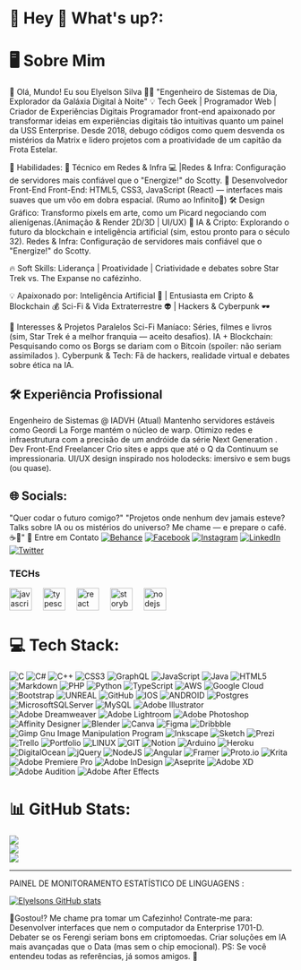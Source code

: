 # 💫 Hey 👋 What's up?:
# 🖥️ Sobre Mim

🚀 Olá, Mundo! Eu sou Elyelson Silva 👨‍💻
"Engenheiro de Sistemas de Dia, Explorador da Galáxia Digital à Noite"
💡 Tech Geek | Programador Web | Criador de Experiências Digitais
Programador front-end apaixonado por transformar ideias em experiências digitais tão intuitivas quanto um painel da USS Enterprise. Desde 2018, debugo códigos como quem desvenda os mistérios da Matrix e lidero projetos com a proatividade de um capitão da Frota Estelar.

🔧 Habilidades:
🎯 Técnico em Redes & Infra 💻 |Redes & Infra: Configuração de servidores mais confiável que o "Energize!" do Scotty.
🎨 Desenvolvedor Front-End Front-End: HTML5, CSS3, JavaScript (React) — interfaces mais suaves que um vôo em dobra espacial. (Rumo ao Infinito🚀)
🛠️ Design Gráfico: Transformo pixels em arte, como um Picard negociando com alienígenas.(Animação & Render 2D/3D | UI/UX)
📢 IA & Cripto: Explorando o futuro da blockchain e inteligência artificial (sim, estou pronto para o século 32).
Redes & Infra: Configuração de servidores mais confiável que o "Energize!" do Scotty.

🔥 Soft Skills: Liderança | Proatividade | Criatividade e debates sobre Star Trek vs. The Expanse no cafézinho.

💡 Apaixonado por: Inteligência Artificial 🤖 | Entusiasta em Cripto & Blockchain 💰
Sci-Fi & Vida Extraterrestre 👽 | Hackers & Cyberpunk 🕶️

🌌 Interesses & Projetos Paralelos
Sci-Fi Maníaco: Séries, filmes e livros (sim, Star Trek é a melhor franquia — aceito desafios).
IA + Blockchain: Pesquisando como os Borgs se dariam com o Bitcoin (spoiler: não seriam assimilados ).
Cyberpunk & Tech: Fã de hackers, realidade virtual e debates sobre ética na IA.

## 🛠️ Experiência Profissional
Engenheiro de Sistemas @ IADVH (Atual)
Mantenho servidores estáveis como Geordi La Forge mantém o núcleo de warp.
Otimizo redes e infraestrutura com a precisão de um andróide da série Next Generation .
Dev Front-End Freelancer
Crio sites e apps que até o Q da Continuum se impressionaria.
UI/UX design inspirado nos holodecks: imersivo e sem bugs (ou quase).

## 🌐 Socials:
"Quer codar o futuro comigo?"
"Projetos onde nenhum dev jamais esteve? Talks sobre IA ou os mistérios do universo?
Me chame — e prepare o café. ☕🚀"
📩 Entre em Contato
[![Behance](https://img.shields.io/badge/Behance-1769ff?logo=behance&logoColor=white)](https://behance.net/https://www.behance.net/elyshow) [![Facebook](https://img.shields.io/badge/Facebook-%231877F2.svg?logo=Facebook&logoColor=white)](https://facebook.com/1carabakana) [![Instagram](https://img.shields.io/badge/Instagram-%23E4405F.svg?logo=Instagram&logoColor=white)](https://instagram.com/wumboraleyshow) [![LinkedIn](https://img.shields.io/badge/LinkedIn-%230077B5.svg?logo=linkedin&logoColor=white)](https://linkedin.com/in/elyshow) [![Twitter](https://img.shields.io/badge/Twitter-%231DA1F2.svg?logo=Twitter&logoColor=white)](https://twitter.com/ElyshowOfficial) 

### TECHs

<div align="left">
  <img src="https://cdn.jsdelivr.net/gh/devicons/devicon/icons/javascript/javascript-original.svg" height="40" alt="javascript logo"  />
  <img width="12" />
  <img src="https://cdn.jsdelivr.net/gh/devicons/devicon/icons/typescript/typescript-original.svg" height="40" alt="typescript logo"  />
  <img width="12" />
  <img src="https://cdn.jsdelivr.net/gh/devicons/devicon/icons/react/react-original.svg" height="40" alt="react logo"  />
  <img width="12" />
  <img src="https://cdn.jsdelivr.net/gh/devicons/devicon/icons/storybook/storybook-original.svg" height="40" alt="storybook logo"  />
  <img width="12" />
  <img src="https://cdn.jsdelivr.net/gh/devicons/devicon/icons/nodejs/nodejs-original.svg" height="40" alt="nodejs logo"  />
  <img width="12" />
</div>

# 💻 Tech Stack:
![C](https://img.shields.io/badge/c-%2300599C.svg?style=for-the-badge&logo=c&logoColor=white) ![C#](https://img.shields.io/badge/c%23-%23239120.svg?style=for-the-badge&logo=c-sharp&logoColor=white) ![C++](https://img.shields.io/badge/c++-%2300599C.svg?style=for-the-badge&logo=c%2B%2B&logoColor=white) ![CSS3](https://img.shields.io/badge/css3-%231572B6.svg?style=for-the-badge&logo=css3&logoColor=white) ![GraphQL](https://img.shields.io/badge/-GraphQL-E10098?style=for-the-badge&logo=graphql&logoColor=white) ![JavaScript](https://img.shields.io/badge/javascript-%23323330.svg?style=for-the-badge&logo=javascript&logoColor=%23F7DF1E) ![Java](https://img.shields.io/badge/java-%23ED8B00.svg?style=for-the-badge&logo=java&logoColor=white) ![HTML5](https://img.shields.io/badge/html5-%23E34F26.svg?style=for-the-badge&logo=html5&logoColor=white) ![Markdown](https://img.shields.io/badge/markdown-%23000000.svg?style=for-the-badge&logo=markdown&logoColor=white) ![PHP](https://img.shields.io/badge/php-%23777BB4.svg?style=for-the-badge&logo=php&logoColor=white) ![Python](https://img.shields.io/badge/python-3670A0?style=for-the-badge&logo=python&logoColor=ffdd54) ![TypeScript](https://img.shields.io/badge/typescript-%23007ACC.svg?style=for-the-badge&logo=typescript&logoColor=white) ![AWS](https://img.shields.io/badge/AWS-%23FF9900.svg?style=for-the-badge&logo=amazon-aws&logoColor=white) ![Google Cloud](https://img.shields.io/badge/Google%20Cloud-%234285F4.svg?style=for-the-badge&logo=google-cloud&logoColor=white) ![Bootstrap](https://img.shields.io/badge/bootstrap-%23563D7C.svg?style=for-the-badge&logo=bootstrap&logoColor=white) ![UNREAL](https://img.shields.io/badge/unreal-%2320232a.svg?style=for-the-badge&logo=unreal-engine&logoColor=white) ![GitHub](https://img.shields.io/badge/GitHub-%23121011.svg?style=for-the-badge&logo=github&logoColor=white) ![IOS](https://img.shields.io/badge/IOS-%2320232a.svg?style=for-the-badge&logo=apple&logoColor=white) ![ANDROID](https://img.shields.io/badge/android-%2320232a.svg?style=for-the-badge&logo=android&logoColor=%a4c639) ![Postgres](https://img.shields.io/badge/postgres-%23316192.svg?style=for-the-badge&logo=postgresql&logoColor=white) ![MicrosoftSQLServer](https://img.shields.io/badge/Microsoft%20SQL%20Sever-CC2927?style=for-the-badge&logo=microsoft%20sql%20server&logoColor=white) ![MySQL](https://img.shields.io/badge/mysql-%2300f.svg?style=for-the-badge&logo=mysql&logoColor=white) ![Adobe Illustrator](https://img.shields.io/badge/adobeillustrator-%23FF9A00.svg?style=for-the-badge&logo=adobeillustrator&logoColor=white) ![Adobe Dreamweaver](https://img.shields.io/badge/Adobe%20Dreamweaver-FF61F6.svg?style=for-the-badge&logo=Adobe%20Dreamweaver&logoColor=white) ![Adobe Lightroom](https://img.shields.io/badge/Adobe%20Lightroom-31A8FF.svg?style=for-the-badge&logo=Adobe%20Lightroom&logoColor=white) ![Adobe Photoshop](https://img.shields.io/badge/adobephotoshop-%2331A8FF.svg?style=for-the-badge&logo=adobephotoshop&logoColor=white) ![Affinity Designer](https://img.shields.io/badge/affinitydesginer-%231B72BE.svg?style=for-the-badge&logo=affinity-designer&logoColor=white) ![Blender](https://img.shields.io/badge/blender-%23F5792A.svg?style=for-the-badge&logo=blender&logoColor=white) ![Canva](https://img.shields.io/badge/Canva-%2300C4CC.svg?style=for-the-badge&logo=Canva&logoColor=white) 	![Figma](https://img.shields.io/badge/figma-%23F24E1E.svg?style=for-the-badge&logo=figma&logoColor=white) ![Dribbble](https://img.shields.io/badge/Dribbble-EA4C89?style=for-the-badge&logo=dribbble&logoColor=white) ![Gimp Gnu Image Manipulation Program](https://img.shields.io/badge/Gimp-657D8B?style=for-the-badge&logo=gimp&logoColor=FFFFFF) ![Inkscape](https://img.shields.io/badge/Inkscape-e0e0e0?style=for-the-badge&logo=inkscape&logoColor=080A13) ![Sketch](https://img.shields.io/badge/Sketch-FFB387?style=for-the-badge&logo=sketch&logoColor=black) ![Prezi](https://img.shields.io/badge/Prezi-%23000000.svg?style=for-the-badge&logo=Prezi&logoColor=white) ![Trello](https://img.shields.io/badge/Trello-%23026AA7.svg?style=for-the-badge&logo=Trello&logoColor=white) ![Portfolio](https://img.shields.io/badge/Portfolio-%23000000.svg?style=for-the-badge&logo=firefox&logoColor=#FF7139) ![LINUX](https://img.shields.io/badge/Linux-FCC624?style=for-the-badge&logo=linux&logoColor=black) ![GIT](https://img.shields.io/badge/Git-fc6d26?style=for-the-badge&logo=git&logoColor=white) ![Notion](https://img.shields.io/badge/Notion-%23000000.svg?style=for-the-badge&logo=notion&logoColor=white) ![Arduino](https://img.shields.io/badge/-Arduino-00979D?style=for-the-badge&logo=Arduino&logoColor=white) ![Heroku](https://img.shields.io/badge/heroku-%23430098.svg?style=for-the-badge&logo=heroku&logoColor=white) ![DigitalOcean](https://img.shields.io/badge/DigitalOcean-%230167ff.svg?style=for-the-badge&logo=digitalOcean&logoColor=white) ![jQuery](https://img.shields.io/badge/jquery-%230769AD.svg?style=for-the-badge&logo=jquery&logoColor=white) ![NodeJS](https://img.shields.io/badge/node.js-6DA55F?style=for-the-badge&logo=node.js&logoColor=white) ![Angular](https://img.shields.io/badge/angular-%23DD0031.svg?style=for-the-badge&logo=angular&logoColor=white) ![Framer](https://img.shields.io/badge/Framer-black?style=for-the-badge&logo=framer&logoColor=blue) ![Proto.io](https://img.shields.io/badge/Proto.io-161637?style=for-the-badge&logo=proto.io&logoColor=00e5ff) ![Krita](https://img.shields.io/badge/Krita-203759?style=for-the-badge&logo=krita&logoColor=EEF37B) ![Adobe Premiere Pro](https://img.shields.io/badge/Adobe%20Premiere%20Pro-9999FF.svg?style=for-the-badge&logo=Adobe%20Premiere%20Pro&logoColor=white) ![Adobe InDesign](https://img.shields.io/badge/Adobe%20InDesign-49021F?style=for-the-badge&logo=adobeindesign&logoColor=white) ![Aseprite](https://img.shields.io/badge/Aseprite-FFFFFF?style=for-the-badge&logo=Aseprite&logoColor=#7D929E) ![Adobe XD](https://img.shields.io/badge/Adobe%20XD-470137?style=for-the-badge&logo=Adobe%20XD&logoColor=#FF61F6) ![Adobe Audition](https://img.shields.io/badge/Adobe%20Audition-9999FF.svg?style=for-the-badge&logo=Adobe%20Audition&logoColor=white) ![Adobe After Effects](https://img.shields.io/badge/Adobe%20After%20Effects-9999FF.svg?style=for-the-badge&logo=Adobe%20After%20Effects&logoColor=white)

# 📊 GitHub Stats:
![](https://github-readme-stats.vercel.app/api?username=Elyelsons&theme=radical&hide_border=false&include_all_commits=true&count_private=true)<br/>
![](https://github-readme-streak-stats.herokuapp.com/?user=Elyelsons&theme=radical&hide_border=false)<br/>
![](https://github-readme-stats.vercel.app/api/top-langs/?username=Elyelsons&theme=radical&hide_border=false&include_all_commits=true&count_private=true&layout=compact)



_______________________________________________________________________________________________________________________________________________________________________

<!--<div>
<a href="https://github.com/Elyelsons">
<img height="180em" src="https://github-readme-stats.vercel.app/api?username=ElyelsonsL&show_icons=true&theme=merko&include_all_commits=true&count_private=true"/>
[![ Andre GitHub stats ](https://github-readme-stats.vercel.app/api?username=ElyelsonsL&show_icons=true&theme=dracula&count_private=true)
-->
<!--![ Andre GitHub stats ](https://github-readme-stats.vercel.app/api?username=ElyelsonsL&show_icons=true&theme=merko&include_all_commits=true&count_private=true)-->

<!--##-->
  
  PAINEL DE MONITORAMENTO ESTATÍSTICO DE LINGUAGENS :
  <!--PAINEL DE MONITORAMENTO DE LINGUAGENS (EM ANDAMENTO):-->
<!--  
<img height="180em" src="https://github-readme-stats.vercel.app/api/top-langs/?username=ElyelsonsL&layout=compact&langs_count=20&theme=merko"/></div>
  -->
  
  
 [![Elyelsons GitHub stats](https://github-readme-stats.vercel.app/api/top-langs/?username=ElyelsonsL&layout=compact&langs_count=20&theme=merko)](https://github.com/AndreMouraL/github-readme-stats)



🎯Gostou!? Me chame pra tomar um Cafezinho!
Contrate-me para:
Desenvolver interfaces que nem o computador da Enterprise 1701-D.
Debater se os Ferengi seriam bons em criptomoedas.
Criar soluções em IA mais avançadas que o Data (mas sem o chip emocional).
PS: Se você entendeu todas as referências, já somos amigos. 🖖

<!-- PFeito com <3 por Elyelson -->
